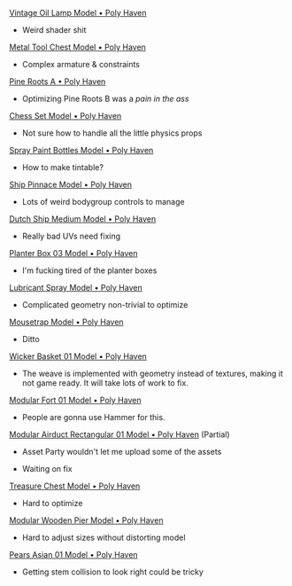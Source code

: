 [Vintage Oil Lamp Model • Poly Haven](https://polyhaven.com/a/vintage_oil_lamp)

- Weird shader shit

[Metal Tool Chest Model • Poly Haven](https://polyhaven.com/a/metal_tool_chest)

- Complex armature & constraints

[Pine Roots A • Poly Haven](https://polyhaven.com/a/pine_roots)

- Optimizing Pine Roots B was a *pain in the ass*

[Chess Set Model • Poly Haven](https://polyhaven.com/a/chess_set)

- Not sure how to handle all the little physics props

[Spray Paint Bottles Model • Poly Haven](https://polyhaven.com/a/spray_paint_bottles)

- How to make tintable?

[Ship Pinnace Model • Poly Haven](https://polyhaven.com/a/ship_pinnace)

- Lots of weird bodygroup controls to manage

[Dutch Ship Medium Model • Poly Haven](https://polyhaven.com/a/dutch_ship_medium)

- Really bad UVs need fixing

[Planter Box 03 Model • Poly Haven](https://polyhaven.com/a/planter_box_03)

- I'm fucking tired of the planter boxes

[Lubricant Spray Model • Poly Haven](https://polyhaven.com/a/lubricant_spray)

- Complicated geometry non-trivial to optimize

[Mousetrap Model • Poly Haven](https://polyhaven.com/a/mousetrap)

- Ditto

[Wicker Basket 01 Model • Poly Haven](https://polyhaven.com/a/wicker_basket_01)

- The weave is implemented with geometry instead of textures, making it not game ready. It will take lots of work to fix.

[Modular Fort 01 Model • Poly Haven](https://polyhaven.com/a/modular_fort_01)

- People are gonna use Hammer for this.

[Modular Airduct Rectangular 01 Model • Poly Haven](https://polyhaven.com/a/modular_airduct_rectangular_01) (Partial)

- Asset Party wouldn't let me upload some of the assets

- Waiting on fix

[Treasure Chest Model • Poly Haven](https://polyhaven.com/a/treasure_chest)

- Hard to optimize

[Modular Wooden Pier Model • Poly Haven](https://polyhaven.com/a/modular_wooden_pier)

- Hard to adjust sizes without distorting model

[Pears Asian 01 Model • Poly Haven](https://polyhaven.com/a/food_pears_asian_01)

- Getting stem collision to look right could be tricky
